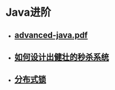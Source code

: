 # Java进阶
- ## [advanced-java.pdf](http://note.youdao.com/noteshare?id=ac9d6b5f74cc89b3f477343817454928)
- ## [如何设计出健壮的秒杀系统](http://note.youdao.com/noteshare?id=7ae858929f993d1dfd51623415b12014)
- ## [分布式锁](http://note.youdao.com/noteshare?id=e1333b8336afdb635bdc6e6be929c6a4)